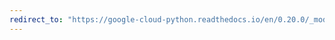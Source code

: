 ```yaml
---
redirect_to: "https://google-cloud-python.readthedocs.io/en/0.20.0/_modules/google/cloud/resource_manager/connection.html"
---
```

